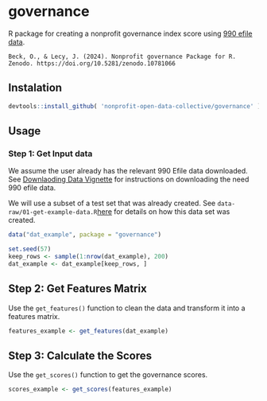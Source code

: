 # governance

R package for creating a nonprofit governance index score using [990 efile data](https://nccs.urban.org/nccs/datasets/efile/). 

```
Beck, O., & Lecy, J. (2024). Nonprofit governance Package for R. Zenodo. https://doi.org/10.5281/zenodo.10781066
```

## Instalation

```r
devtools::install_github( 'nonprofit-open-data-collective/governance' )
```

## Usage 

### Step 1: Get Input data 

We assume the user already has the relevant 990 Efile data downloaded. See [Downlaoding Data Vignette](doc/articles/download-data.html) for instructions on downloading the need 990 efile data.

We will use a subset of a test set that was already created. See `data-raw/01-get-example-data.R`[here](https://github.com/Nonprofit-Open-Data-Collective/governance/blob/main/data-raw/01-get-example-data.R) for details on how this data set was created. 

```r
data("dat_example", package = "governance")

set.seed(57)
keep_rows <- sample(1:nrow(dat_example), 200)
dat_example <- dat_example[keep_rows, ]

```

## Step 2: Get Features Matrix 

Use the `get_features()` function to clean the data and transform it into a features matrix. 

```r
features_example <- get_features(dat_example)
```


## Step 3: Calculate the Scores 

Use the `get_scores()` function to get the governance scores. 

```r
scores_example <- get_scores(features_example)
```
